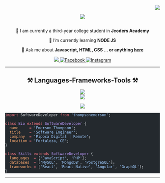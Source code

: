 
  <p align="right">
  <img src="https://visitor-badge.laobi.icu/badge?page_id=kad-f.kad-f">
</p>
<p align="center">
  <img src="https://user-images.githubusercontent.com/74038190/240906093-9be4d344-6782-461a-b5a6-32a07bf7b34e.gif">
</p>
<div align="center">
  <h2></h2>
  <p>
   🚀 I am currently a third-year college student  in <strong>Jcoders Academy</strong>
  </p>
</div>
<div align="center">
  <p>🌱 I’m currently learning <strong>NODE JS</strong></p>
  <p>💬 Ask me about <strong>Javascript, HTML, CSS ... or anything <a href="https://github.com/kad-f">here</a></strong></p>
</div>
<div align="center">
  <a href="mailto:ledionshaljani92@gmail.com">
    <img src="https://img.shields.io/badge/Gmail-333333?style=for-the-badge&amp;logo=gmail&amp;logoColor=red">
  </a>
  <a href="https://facebook.com/ledi.shaljani">
    <img alt="Facebook" title="Connect on Facebook" src="https://img.shields.io/badge/-Facebook-1877F2?style=for-the-badge&amp;logo=facebook&amp;logoColor=white">
  </a>
  <a href="https://www.instagram.com/ledionshaljan_/">
    <img alt="Instagram" title="" &#x22;follow="" on="" instagram&#x22;="" src="https://img.shields.io/badge/-Instagram-E4405F?style=for-the-badge&amp;logo=instagram&amp;logoColor=white">
  </a>
</div>
<hr>
<h2 align="center">⚒️ Languages-Frameworks-Tools ⚒️</h2>
<div align="center">
  <img src="https://skillicons.dev/icons?i=nodejs,github,javascript,express,mongodb"><br>
  <img src="https://skillicons.dev/icons?i=bootstrap,html,css,vscode,figma,git">
</div>



  <p align="center">
  <img src="https://github.com/thompsonemerson/thompsonemerson/raw/master/cover-thompson.png">
</p>
<pre class="astro-code github-dark" style="background-color:#24292e;color:#e1e4e8; overflow-x: auto;" tabindex="0"><code><span class="line"><span style="color:#F97583">import</span><span style="color:#E1E4E8"> SoftwareDeveloper </span><span style="color:#F97583">from</span><span style="color:#9ECBFF"> 'thompsonemerson'</span><span style="color:#E1E4E8">;</span></span>
<span class="line"></span>
<span class="line"><span style="color:#F97583">class</span><span style="color:#B392F0"> Bio</span><span style="color:#F97583"> extends</span><span style="color:#B392F0"> SoftwareDeveloper</span><span style="color:#E1E4E8"> {</span></span>
<span class="line"><span style="color:#FFAB70">  name</span><span style="color:#F97583">     =</span><span style="color:#9ECBFF"> 'Emerson Thompson'</span><span style="color:#E1E4E8">;</span></span>
<span class="line"><span style="color:#FFAB70">  title</span><span style="color:#F97583">    =</span><span style="color:#9ECBFF"> 'Software Engineer'</span><span style="color:#E1E4E8">;</span></span>
<span class="line"><span style="color:#FFAB70">  company</span><span style="color:#F97583">  =</span><span style="color:#9ECBFF"> 'Pipoca Digital | Remote'</span><span style="color:#E1E4E8">;</span></span>
<span class="line"><span style="color:#FFAB70">  location</span><span style="color:#F97583"> =</span><span style="color:#9ECBFF"> 'Fortaleza, CE'</span><span style="color:#E1E4E8">;</span></span>
<span class="line"><span style="color:#E1E4E8">}</span></span>
<span class="line"></span>
<span class="line"><span style="color:#F97583">class</span><span style="color:#B392F0"> Skills</span><span style="color:#F97583"> extends</span><span style="color:#B392F0"> SoftwareDeveloper</span><span style="color:#E1E4E8"> {</span></span>
<span class="line"><span style="color:#FFAB70">  languages</span><span style="color:#F97583">  =</span><span style="color:#E1E4E8"> [</span><span style="color:#9ECBFF">'JavaScript'</span><span style="color:#E1E4E8">, </span><span style="color:#9ECBFF">'PHP'</span><span style="color:#E1E4E8">];</span></span>
<span class="line"><span style="color:#FFAB70">  databases</span><span style="color:#F97583">  =</span><span style="color:#E1E4E8"> [</span><span style="color:#9ECBFF">'MySQL'</span><span style="color:#E1E4E8">, </span><span style="color:#9ECBFF">'MongoDB'</span><span style="color:#E1E4E8">, </span><span style="color:#9ECBFF">'PostgreSQL'</span><span style="color:#E1E4E8">];</span></span>
<span class="line"><span style="color:#FFAB70">  frameworks</span><span style="color:#F97583"> =</span><span style="color:#E1E4E8"> [</span><span style="color:#9ECBFF">'React'</span><span style="color:#E1E4E8">, </span><span style="color:#9ECBFF">'React Native'</span><span style="color:#E1E4E8">, </span><span style="color:#9ECBFF">'Angular'</span><span style="color:#E1E4E8">, </span><span style="color:#9ECBFF">'GraphQL'</span><span style="color:#E1E4E8">];</span></span>
<span class="line"><span style="color:#E1E4E8">}</span></span></code></pre>
<hr>
